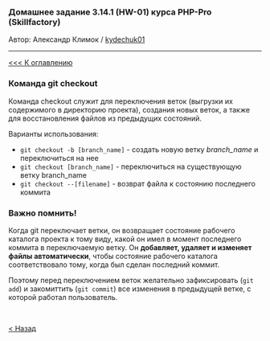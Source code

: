 ### Домашнее задание 3.14.1 (HW-01) курса PHP-Pro (Skillfactory)

Автор: Александр Климок / [kydechuk01](https://github.com/kydechuk01/)

---

[<<< К оглавлению](./README.md#оглавление) 

### Команда git checkout

Команда checkout служит для переключения веток (выгрузки их содержимого в директорию проекта), создания новых веток, а также  для восстановления файлов из предыдущих состояний.


Варианты использования:<br>
* `git checkout -b [branch_name]`  - создать новую ветку *branch_name* и переключиться на нее
* `git checkout [branch_name]` - переключиться на существующую ветку branch_name
* `git checkout --[filename]` - возврат файла к состоянию последнего коммита

### Важно помнить!
Когда git переключает ветки, он возвращает состояние рабочего каталога проекта к тому виду, какой он имел в момент последнего коммита в переключаемую ветку. Он **добавляет, удаляет и изменяет файлы автоматически**, чтобы состояние рабочего каталога соответствовало тому, когда был сделан последний коммит.

Поэтому перед переключением веток желательно зафиксировать (`git add`) и закомиттить (`git commit`) все изменения в предыдущей ветке, с которой работал пользователь.

<br>

[< Назад](./README.md#оглавление) 